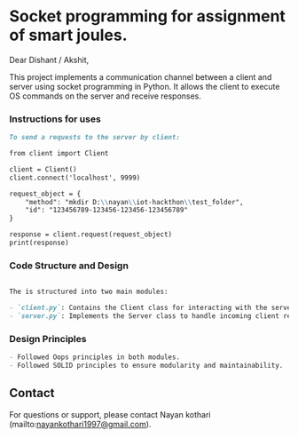 # Socket programming for assignment of smart joules.

Dear Dishant / Akshit,

This project implements a communication channel between a client and server using socket 
programming in Python. It allows the client to execute 
OS commands on the server and receive responses.


### Instructions for uses

```markdown
To send a requests to the server by client:

from client import Client

client = Client()
client.connect('localhost', 9999)

request_object = {
    "method": "mkdir D:\\nayan\\iot-hackthon\\test_folder",
    "id": "123456789-123456-123456-123456789"
}

response = client.request(request_object)
print(response)

```
### Code Structure and Design

```markdown

The is structured into two main modules:

- `client.py`: Contains the Client class for interacting with the server.
- `server.py`: Implements the Server class to handle incoming client requests.
```

### Design Principles

```markdown
- Followed Oops principles in both modules.
- Followed SOLID principles to ensure modularity and maintainability.
```

## Contact

For questions or support, 
please contact Nayan kothari (mailto:nayankothari1997@gmail.com).
